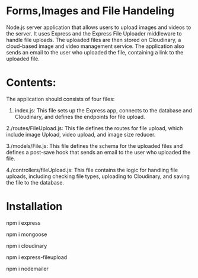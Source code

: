 # Forms,Images and File Handeling
Node.js server application that allows users to upload images and videos to the server. It uses Express and the Express File Uploader middleware to handle file uploads. The uploaded files are then stored on Cloudinary, a cloud-based image and video management service. The application also sends an email to the user who uploaded the file, containing a link to the uploaded file.
# Contents:
The application should consists of four files:
1. index.js: This file sets up the Express app, connects to the database and Cloudinary, and defines the endpoints for file upload.

2./routes/FileUpload.js: This file defines the routes for file upload, which include image Upload, video upload, and image size reducer.

3./models/File.js: This file defines the schema for the uploaded files and defines a post-save hook that sends an email to the user who uploaded the file.

4./controllers/fileUpload.js: This file contains the logic for handling file uploads, including checking file types, uploading to Cloudinary, and saving the file to the database.
# Installation
npm i express 

npm i mongoose

npm i cloudinary

npm i express-fileupload

npm i nodemailer
